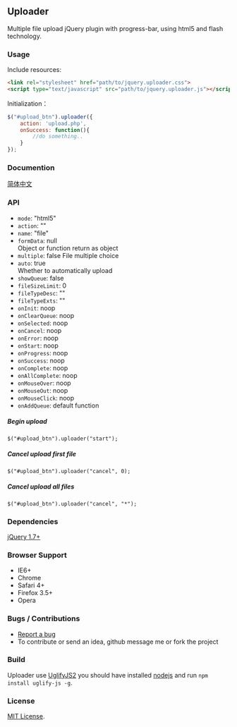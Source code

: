 ## Uploader
Multiple file upload jQuery plugin with progress-bar, using html5 and flash technology.


### Usage
Include resources:
``` html
<link rel="stylesheet" href="path/to/jquery.uploader.css">
<script type="text/javascript" src="path/to/jquery.uploader.js"></script>
```

Initialization：
``` js
$("#upload_btn").uploader({
    action: 'upload.php',
    onSuccess: function(){
        //do something..
    }
});
```

### Documention
[简体中文](http://niceue.com/uploader/)

### API

- `mode`: "html5"
- `action`: ""
- `name`: "file"
- `formData`: null  
  Object or function return as object
- `multiple`: false
  File multiple choice
- `auto`: true  
  Whether to automatically upload
- `showQueue`: false
- `fileSizeLimit`: 0
- `fileTypeDesc`: ""
- `fileTypeExts`: ""
- `onInit`: noop
- `onClearQueue`: noop
- `onSelected`: noop
- `onCancel`: noop
- `onError`: noop
- `onStart`: noop
- `onProgress`: noop
- `onSuccess`: noop
- `onComplete`: noop
- `onAllComplete`: noop
- `onMouseOver`: noop
- `onMouseOut`: noop
- `onMouseClick`: noop
- `onAddQueue`: default function


##### Begin upload 
`$("#upload_btn").uploader("start");`

##### Cancel upload first file 
`$("#upload_btn").uploader("cancel", 0);`

##### Cancel upload all files 
`$("#upload_btn").uploader("cancel", "*");`


### Dependencies
[jQuery 1.7+](http://jquery.com)

### Browser Support
  * IE6+
  * Chrome
  * Safari 4+
  * Firefox 3.5+
  * Opera


### Bugs / Contributions
- [Report a bug](https://github.com/niceue/uploader/issues)
- To contribute or send an idea, github message me or fork the project


### Build
Uploader use [UglifyJS2](https://github.com/mishoo/UglifyJS) 
you should have installed [nodejs](nodejs.org) and run `npm install uglify-js -g`.

  
### License
[MIT License](https://github.com/niceue/uploader/blob/master/LICENSE.txt).
